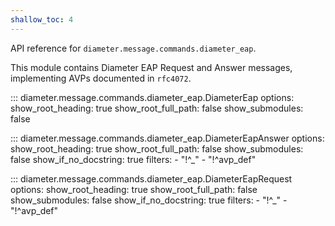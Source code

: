 ```yaml
---
shallow_toc: 4
---
```

API reference for `diameter.message.commands.diameter_eap`.

This module contains Diameter EAP Request and Answer messages, implementing
AVPs documented in `rfc4072`.

::: diameter.message.commands.diameter_eap.DiameterEap
    options:
      show_root_heading: true
      show_root_full_path: false
      show_submodules: false


::: diameter.message.commands.diameter_eap.DiameterEapAnswer
    options:
      show_root_heading: true
      show_root_full_path: false
      show_submodules: false
      show_if_no_docstring: true
      filters:
        - "!^_"
        - "!^avp_def"


::: diameter.message.commands.diameter_eap.DiameterEapRequest
    options:
      show_root_heading: true
      show_root_full_path: false
      show_submodules: false
      show_if_no_docstring: true
      filters:
        - "!^_"
        - "!^avp_def"